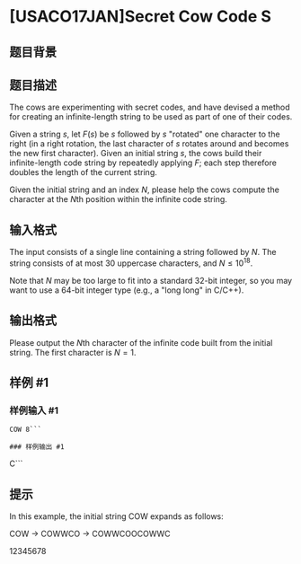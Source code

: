 # [USACO17JAN]Secret Cow Code S

## 题目背景



## 题目描述

The cows are experimenting with secret codes, and have devised a method for creating an infinite-length string to be used as part of one of their codes.

Given a string $s$, let $F(s)$ be $s$ followed by $s$ "rotated" one character to the right (in a right rotation, the last character of $s$ rotates around and becomes the new first character). Given an initial string $s$, the cows build their infinite-length code string by repeatedly applying $F$; each step therefore doubles the length of the current string.


Given the initial string and an index $N$, please help the cows compute the character at the $N$th position within the infinite code string.



## 输入格式

The input consists of a single line containing a string followed by $N$. The string consists of at most 30 uppercase characters, and $N \leq 10^{18}$.

Note that $N$ may be too large to fit into a standard 32-bit integer, so you may want to use a 64-bit integer type (e.g., a "long long" in C/C++).



## 输出格式

Please output the $N$th character of the infinite code built from the initial string. The first character is $N=1$.




## 样例 #1

### 样例输入 #1
```
COW 8```

### 样例输出 #1

```
C```

## 提示

In this example, the initial string COW expands as follows:


COW -> COWWCO -> COWWCOOCOWWC

12345678



